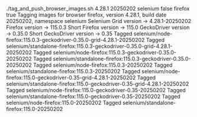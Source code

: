 ./tag_and_push_browser_images.sh 4.28.1 20250202 selenium false firefox true
Tagging images for browser firefox, version 4.28.1, build date 20250202, namespace selenium
Selenium Grid version -> 4.28.1-20250202
Firefox version -> 115.0.3
Short Firefox version -> 115.0
GeckoDriver version -> 0.35.0
Short GeckoDriver version -> 0.35
Tagged selenium/node-firefox:115.0.3-geckodriver-0.35.0-grid-4.28.1-20250202
Tagged selenium/standalone-firefox:115.0.3-geckodriver-0.35.0-grid-4.28.1-20250202
Tagged selenium/node-firefox:115.0.3-geckodriver-0.35.0-20250202
Tagged selenium/standalone-firefox:115.0.3-geckodriver-0.35.0-20250202
Tagged selenium/node-firefox:115.0.3-20250202
Tagged selenium/standalone-firefox:115.0.3-20250202
Tagged selenium/node-firefox:115.0-geckodriver-0.35-grid-4.28.1-20250202
Tagged selenium/standalone-firefox:115.0-geckodriver-0.35-grid-4.28.1-20250202
Tagged selenium/node-firefox:115.0-geckodriver-0.35-20250202
Tagged selenium/standalone-firefox:115.0-geckodriver-0.35-20250202
Tagged selenium/node-firefox:115.0-20250202
Tagged selenium/standalone-firefox:115.0-20250202
